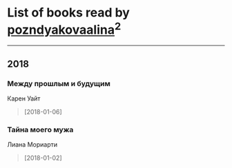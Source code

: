# List of books read by [pozndyakovaalina](http://vk.com/id228787647)<sup>2</sup>
---

## 2018

### Между прошлым и будущим
Карен Уайт
> [2018-01-06] 


### Тайна моего мужа
Лиана Мориарти
> [2018-01-02] 



